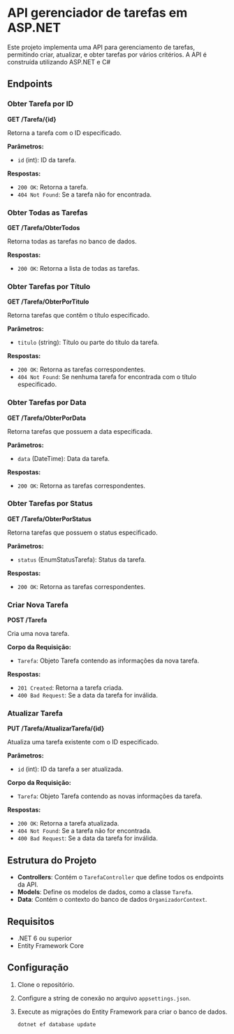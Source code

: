 # API gerenciador de tarefas em ASP.NET

Este projeto implementa uma API para gerenciamento de tarefas, permitindo criar, atualizar, e obter tarefas por vários critérios. A API é construída utilizando ASP.NET e C#

## Endpoints

### Obter Tarefa por ID

**GET /Tarefa/{id}**

Retorna a tarefa com o ID especificado.

**Parâmetros:**
- `id` (int): ID da tarefa.

**Respostas:**
- `200 OK`: Retorna a tarefa.
- `404 Not Found`: Se a tarefa não for encontrada.

### Obter Todas as Tarefas

**GET /Tarefa/ObterTodos**

Retorna todas as tarefas no banco de dados.

**Respostas:**
- `200 OK`: Retorna a lista de todas as tarefas.

### Obter Tarefas por Título

**GET /Tarefa/ObterPorTitulo**

Retorna tarefas que contêm o título especificado.

**Parâmetros:**
- `titulo` (string): Título ou parte do título da tarefa.

**Respostas:**
- `200 OK`: Retorna as tarefas correspondentes.
- `404 Not Found`: Se nenhuma tarefa for encontrada com o título especificado.

### Obter Tarefas por Data

**GET /Tarefa/ObterPorData**

Retorna tarefas que possuem a data especificada.

**Parâmetros:**
- `data` (DateTime): Data da tarefa.

**Respostas:**
- `200 OK`: Retorna as tarefas correspondentes.

### Obter Tarefas por Status

**GET /Tarefa/ObterPorStatus**

Retorna tarefas que possuem o status especificado.

**Parâmetros:**
- `status` (EnumStatusTarefa): Status da tarefa.

**Respostas:**
- `200 OK`: Retorna as tarefas correspondentes.

### Criar Nova Tarefa

**POST /Tarefa**

Cria uma nova tarefa.

**Corpo da Requisição:**
- `Tarefa`: Objeto Tarefa contendo as informações da nova tarefa.

**Respostas:**
- `201 Created`: Retorna a tarefa criada.
- `400 Bad Request`: Se a data da tarefa for inválida.

### Atualizar Tarefa

**PUT /Tarefa/AtualizarTarefa/{id}**

Atualiza uma tarefa existente com o ID especificado.

**Parâmetros:**
- `id` (int): ID da tarefa a ser atualizada.

**Corpo da Requisição:**
- `Tarefa`: Objeto Tarefa contendo as novas informações da tarefa.

**Respostas:**
- `200 OK`: Retorna a tarefa atualizada.
- `404 Not Found`: Se a tarefa não for encontrada.
- `400 Bad Request`: Se a data da tarefa for inválida.

## Estrutura do Projeto

- **Controllers**: Contém o `TarefaController` que define todos os endpoints da API.
- **Models**: Define os modelos de dados, como a classe `Tarefa`.
- **Data**: Contém o contexto do banco de dados `OrganizadorContext`.

## Requisitos

- .NET 6 ou superior
- Entity Framework Core

## Configuração

1. Clone o repositório.
2. Configure a string de conexão no arquivo `appsettings.json`.
3. Execute as migrações do Entity Framework para criar o banco de dados.

   ```bash
   dotnet ef database update
   ```
